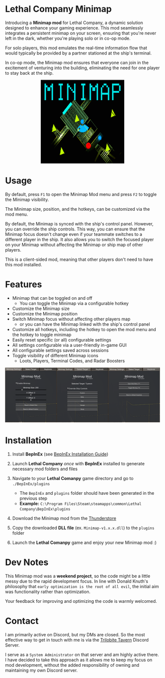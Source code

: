 # Lethal Company Minimap

Introducing a **Minimap mod** for Lethal Company, a dynamic solution designed 
to enhance your gaming experience. This mod seamlessly integrates a persistent 
minimap on your screen, ensuring that you're never left in the dark, whether 
you're playing solo or in co-op mode.

For solo players, this mod emulates the real-time information flow that would 
typically be provided by a partner stationed at the ship's terminal.

In co-op mode, the Minimap mod ensures that everyone can join in the excitement 
of venturing into the building, eliminating the need for one player to stay 
back at the ship.

<img alt="Minimap Mod Logo" src="Images/minimap-logo-1.png" width="272" 
style="display: block; margin-left: auto; margin-right: auto;" />



# Usage

By default, press `F1` to open the Minimap Mod menu and press `F2` to toggle 
the Minimap visibility.

The Minimap size, position, and the hotkeys, can be customized via the mod menu.

By default, the Minimap is synced with the ship's control panel. However, you 
can override the ship controls. This way, you can ensure that the Minimap focus 
doesn't change even if your teammate switches to a different player in the ship.
It also allows you to switch the focused player on your Minimap without 
affecting the Minimap or ship map of other players.

This is a client-sided mod, meaning that other players don't need to have this 
mod installed.

<!-- ![Screenshot showcasing the Minimap](Images/minimap-showcase.png) -->


# Features

- Minimap that can be toggled on and off
    - You can toggle the Minimap via a configurable hotkey
- Customize the Minimap size
- Customize the Minimap position
- Switch Minimap focus without affecting other players map
    - or you can have the Minimap linked with the ship's control panel
- Customize all hotkeys, including the hotkey to open the mod menu and 
the hotkey to toggle minimap
- Easily reset specific (or all) configurable settings
- All settings configurable via a user-friendly in-game GUI
- All configurable settings saved across sessions
- Toggle visibility of different Minimap icons
    - Loots, Players, Terminal Codes, and Radar Boosters

![Minimap GUI](Images/minimap-gui.png)


# Installation

1. Install **BepInEx** (see [BepInEx Installation Guide](https://docs.bepinex.dev/articles/user_guide/installation/index.html))

2. Launch **Lethal Company** _once_ with **BepInEx** installed to generate necessary mod folders and files

3. Navigate to your **Lethal Comanpy** game directory and go to `./BepInEx/plugins`
    - The `BepInEx` and `plugins` folder should have been generated in the previous step
    - **Example:** `C:\Program Files\Steam\steamapps\common\Lethal Company\BepInEx\plugins`

4. Download the Minimap mod from the [Thunderstore](https://thunderstore.io/c/lethal-company/p/Tyzeron/Minimap/)

5. Copy the downloaded **DLL file** (ex. `Minimap-v1.x.x.dll`) to the `plugins` folder

6. Launch the **Lethal Comanpy** game and enjoy your new Minimap mod :)


# Dev Notes

This Minimap mod was a **weekend project**, so the code might be a little messy 
due to the rapid development focus. In line with Donald Knuth's philosophy that 
`early optimization is the root of all evil`, the initial aim was functionality 
rather than optimization.

Your feedback for improving and optimizing the code is warmly welcomed.


# Contact

I am primarily active on Discord, but my DMs are closed. So the most effective 
way to get in touch with me is via the 
[Trilobite Tavern](https://discord.gg/trilobitetavern) Discord Server.

I serve as a `System Administrator` on that server and am highly active there. 
I have decided to take this approach as it allows me to keep my focus on mod 
development, without the added responsibility of owning and maintaining 
my own Discord server.
